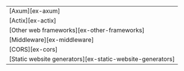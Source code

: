 | |
|---|
| [Axum][ex-axum] |
| [Actix][ex-actix] |
| [Other web frameworks][ex-other-frameworks] |
| [Middleware][ex-middleware] |
| [CORS][ex-cors] |
| [Static website generators][ex-static-website-generators] |
